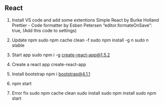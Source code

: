 ## React
1. Install VS code and add some extentions
      Simple React by Burke Holland
      Prettier - Code formatter by Esben Petersen 
         “editor.formateOnSave”: true, (Add this code to settings)
2. Update npm
      sudo npm cache clean -f
      sudo npm install -g n
      sudo n stable


3. Start app
       sudo npm i -g create-react-app@1.5.2
4. Create a react app
       create-react-app <App name>
5. Install bootstrap 
       npm i bootstrap@4.1.1
6. npm start
7. Error fix
      sudo npm cache clean
      sudo install
      sudo npm install
      sudo npm start
